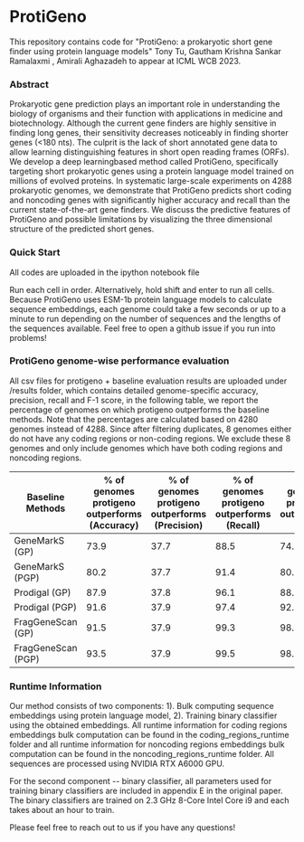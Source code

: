 # ProtiGeno

This repository contains code for "ProtiGeno: a prokaryotic short gene finder using protein language models" Tony Tu, Gautham Krishna Sankar Ramalaxmi
, Amirali Aghazadeh to appear at ICML WCB 2023. 

### Abstract
<a id=abstract></a>
Prokaryotic gene prediction plays an important role in understanding the biology of organisms and their function with applications in medicine and biotechnology. Although the current gene finders are highly sensitive in finding long genes, their sensitivity decreases noticeably in finding shorter genes (<180 nts). The culprit is the lack of short annotated gene data to allow learning distinguishing features in short open reading frames (ORFs). We develop a deep learningbased method called ProtiGeno, specifically targeting short prokaryotic genes using a protein language model trained on millions of evolved proteins. In systematic large-scale experiments on 4288 prokaryotic genomes, we demonstrate that ProtiGeno predicts short coding and noncoding genes with significantly higher accuracy and recall than the current state-of-the-art gene finders. We discuss the predictive features of ProtiGeno and possible limitations by visualizing the three dimensional structure of the predicted short genes.

### Quick Start
All codes are uploaded in the ipython notebook file

Run each cell in order. Alternatively, hold shift and enter to run all cells. Because ProtiGeno uses ESM-1b protein language models to calculate sequence embeddings, each genome could take a few seconds or up to a minute to run depending on the number of sequences and the lengths of the sequences available. Feel free to open a github issue if you run into problems! 

### ProtiGeno genome-wise performance evaluation

All csv files for protigeno + baseline evaluation results are uploaded under /results folder, which contains detailed genome-specific accuracy, precision, recall and F-1 score, in the following table, we report the percentage of genomes on which protigeno outperforms the baseline methods. Note that the percentages are calculated based on 4280 genomes instead of 4288. Since after filtering duplicates, 8 genomes either do not have any coding regions or non-coding regions. We exclude these 8 genomes and only include genomes which have both coding regions and noncoding regions. 

| Baseline Methods | % of genomes protigeno outperforms (Accuracy) | % of genomes protigeno outperforms (Precision) | % of genomes protigeno outperforms (Recall) | % of genomes protigeno outperforms (F1) |
| ------------- | ------------- | ------------- | ------------- | ------------- |
| GeneMarkS (GP) | 73.9 | 37.7 | 88.5 | 74.1 |
| GeneMarkS (PGP)  | 80.2 | 37.7 | 91.4 | 80.5 |
| Prodigal (GP)  | 87.9 | 37.8 | 96.1 | 88.2 | 
| Prodigal (PGP)  | 91.6 | 37.9 | 97.4 | 92.0 | 
| FragGeneScan (GP)  | 91.5 | 37.9 | 99.3 | 98.2 |
| FragGeneScan (PGP)  | 93.5 | 37.9 | 99.5 | 98.9 |

### Runtime Information

Our method consists of two components: 1). Bulk computing sequence embeddings using protein language model, 2). Training binary classifier using the obtained embeddings. All runtime information for coding regions embeddings bulk computation can be found in the coding_regions_runtime folder and all runtime information for noncoding regions embeddings bulk computation can be found in the noncoding_regions_runtime folder. All sequences are processed using NVIDIA RTX A6000 GPU. 

For the second component -- binary classifier, all parameters used for training binary classifiers are included in appendix E in the original paper. The binary classifiers are trained on 2.3 GHz 8-Core Intel Core i9 and each takes about an hour to train. 






Please feel free to reach out to us if you have any questions!
